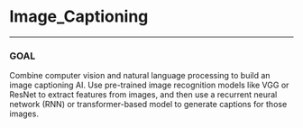 # Image_Captioning
---
### GOAL
Combine computer vision and natural language processing to build
an image captioning AI. Use pre-trained image recognition models
like VGG or ResNet to extract features from images, and then use a
recurrent neural network (RNN) or transformer-based model to generate captions for those images.
